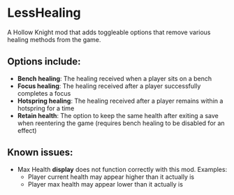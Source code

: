 # LessHealing

A Hollow Knight mod that adds toggleable options that remove various healing methods from the game.

## Options include:
-  **Bench healing**: The healing received when a player sits on a bench
-  **Focus healing**: The healing received after a player successfully completes a focus
-  **Hotspring healing**: The healing received after a player remains within a hotspring for a time
-  **Retain health**: The option to keep the same health after exiting a save when reentering the game (requires bench healing to be disabled for an effect)

## Known issues:
- Max Health **display** does not function correctly with this mod. Examples:
    - Player current health may appear higher than it actually is
    - Player max health may appear lower than it actually is 

